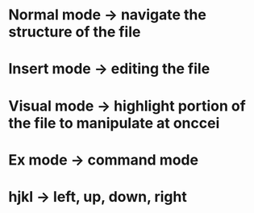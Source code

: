 <h1>Normal mode -> navigate the structure of the file</h1> 

<h1>Insert mode -> editing the file</h1> 

<h1>Visual mode -> highlight portion of the file to manipulate at onccei</h1>

<h1>Ex mode -> command mode</h1>

<h1> hjkl -> left, up, down, right </h1>
